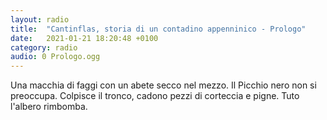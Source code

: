 ```yaml
---
layout: radio
title:  "Cantinflas, storia di un contadino appenninico - Prologo"
date:   2021-01-21 18:20:48 +0100
category: radio
audio: 0 Prologo.ogg
---
```


Una macchia di faggi con un abete secco nel mezzo. Il Picchio nero non si preoccupa. Colpisce il tronco, cadono pezzi di corteccia e pigne. Tuto l'albero rimbomba. 
